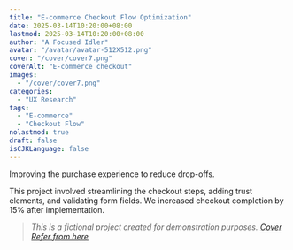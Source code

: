 ```yaml
---
title: "E-commerce Checkout Flow Optimization"
date: 2025-03-14T10:20:00+08:00
lastmod: 2025-03-14T10:20:00+08:00
author: "A Focused Idler"
avatar: "/avatar/avatar-512X512.png"
cover: "/cover/cover7.png"
coverAlt: "E-commerce checkout"
images:
  - "/cover/cover7.png"
categories:
  - "UX Research"
tags:
  - "E-commerce"
  - "Checkout Flow"
nolastmod: true
draft: false
isCJKLanguage: false
---
```


Improving the purchase experience to reduce drop-offs.

<!--more-->

This project involved streamlining the checkout steps, adding trust elements, and validating form fields. We increased checkout completion by 15% after implementation.

> *This is a fictional project created for demonstration purposes. [Cover Refer from here](https://dribbble.com/shots/25594161-Real-Estate-Website-Design-for-Property-Listings)*
